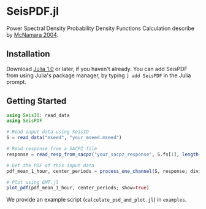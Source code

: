 # SeisPDF.jl
Power Spectral Density Probability Density Functions Calculation
describe by [McNamara 2004](https://pubs.usgs.gov/of/2005/1438/).

## Installation
Download [Julia 1.0](https://julialang.org/) or later, if you haven't already. You can add SeisPDF from using Julia's package manager, by typing `] add SeisPDF` in the Julia prompt.

## Getting Started
```julia
using SeisIO: read_data
using SeisPDF

# Read input data using SeisIO
S = read_data("mseed", "your_mseed.mseed")

# Read response from a SACPZ file
response = read_resp_from_sacpz("your_sacpz_response", S.fs[1], length(S.x[1]))

# Get the PDF of this input data
pdf_mean_1_hour, center_periods = process_one_channel(S, response; divide_by_period=true)

# Plot using GMT.jl
plot_pdf(pdf_mean_1_hour, center_periods; show=true)
```

We provide an example script (`calculate_psd_and_plot.jl`) in `examples`.
